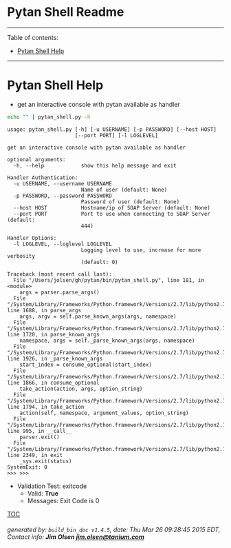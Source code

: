 Pytan Shell Readme
===========================

---------------------------
<a name='toc'>Table of contents:</a>

  * [Pytan Shell Help](#user-content-pytan-shell-help)

---------------------------

# Pytan Shell Help

  * get an interactive console with pytan available as handler

```bash
echo "" | pytan_shell.py -h
```

```
usage: pytan_shell.py [-h] [-u USERNAME] [-p PASSWORD] [--host HOST]
                      [--port PORT] [-l LOGLEVEL]

get an interactive console with pytan available as handler

optional arguments:
  -h, --help            show this help message and exit

Handler Authentication:
  -u USERNAME, --username USERNAME
                        Name of user (default: None)
  -p PASSWORD, --password PASSWORD
                        Password of user (default: None)
  --host HOST           Hostname/ip of SOAP Server (default: None)
  --port PORT           Port to use when connecting to SOAP Server (default:
                        444)

Handler Options:
  -l LOGLEVEL, --loglevel LOGLEVEL
                        Logging level to use, increase for more verbosity
                        (default: 0)
```

```STDERR
Traceback (most recent call last):
  File "/Users/jolsen/gh/pytan/bin/pytan_shell.py", line 181, in <module>
    args = parser.parse_args()
  File "/System/Library/Frameworks/Python.framework/Versions/2.7/lib/python2.7/argparse.py", line 1688, in parse_args
    args, argv = self.parse_known_args(args, namespace)
  File "/System/Library/Frameworks/Python.framework/Versions/2.7/lib/python2.7/argparse.py", line 1720, in parse_known_args
    namespace, args = self._parse_known_args(args, namespace)
  File "/System/Library/Frameworks/Python.framework/Versions/2.7/lib/python2.7/argparse.py", line 1926, in _parse_known_args
    start_index = consume_optional(start_index)
  File "/System/Library/Frameworks/Python.framework/Versions/2.7/lib/python2.7/argparse.py", line 1866, in consume_optional
    take_action(action, args, option_string)
  File "/System/Library/Frameworks/Python.framework/Versions/2.7/lib/python2.7/argparse.py", line 1794, in take_action
    action(self, namespace, argument_values, option_string)
  File "/System/Library/Frameworks/Python.framework/Versions/2.7/lib/python2.7/argparse.py", line 995, in __call__
    parser.exit()
  File "/System/Library/Frameworks/Python.framework/Versions/2.7/lib/python2.7/argparse.py", line 2349, in exit
    _sys.exit(status)
SystemExit: 0
>>> >>>
```

  * Validation Test: exitcode
    * Valid: **True**
    * Messages: Exit Code is 0



[TOC](#user-content-toc)


###### generated by: `build_bin_doc v1.4.5`, date: Thu Mar 26 09:28:45 2015 EDT, Contact info: **Jim Olsen <jim.olsen@tanium.com>**